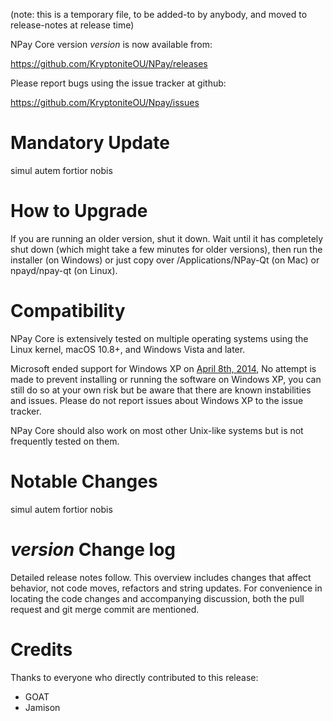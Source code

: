 (note: this is a temporary file, to be added-to by anybody, and moved to release-notes at release time)

NPay Core version *version* is now available from:

  <https://github.com/KryptoniteOU/NPay/releases>

Please report bugs using the issue tracker at github:

  <https://github.com/KryptoniteOU/Npay/issues>

Mandatory Update
==============

simul autem fortior nobis

How to Upgrade
==============

If you are running an older version, shut it down. Wait until it has completely shut down (which might take a few minutes for older versions), then run the installer (on Windows) or just copy over /Applications/NPay-Qt (on Mac) or npayd/npay-qt (on Linux).

Compatibility
==============

NPay Core is extensively tested on multiple operating systems using
the Linux kernel, macOS 10.8+, and Windows Vista and later.

Microsoft ended support for Windows XP on [April 8th, 2014](https://www.microsoft.com/en-us/WindowsForBusiness/end-of-xp-support),
No attempt is made to prevent installing or running the software on Windows XP, you
can still do so at your own risk but be aware that there are known instabilities and issues.
Please do not report issues about Windows XP to the issue tracker.

NPay Core should also work on most other Unix-like systems but is not
frequently tested on them.

Notable Changes
===============

simul autem fortior nobis

*version* Change log
=================

Detailed release notes follow. This overview includes changes that affect
behavior, not code moves, refactors and string updates. For convenience in locating
the code changes and accompanying discussion, both the pull request and
git merge commit are mentioned.


Credits
=======

Thanks to everyone who directly contributed to this release:
- GOAT
- Jamison


